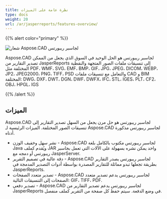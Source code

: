 ```yaml
---
title: نظرة عامة على الميزات
type: docs
weight: 20
url: /ar/jasperreports/features-overview/
---
```


{{% alert color="primary" %}}

![شعار Aspose.CAD لجاسبر ريبورتس](/_assets/home_3.png)

Aspose.CAD لجاسبر ريبورتس هو الحل الوحيد في السوق الذي يجعل من الممكن تصدير التقارير من JasperReports إلى تنسيقات ملفات الصور المتجهة والنقطية المختلفة مثل PDF، WMF، SVG، EMF، BMP، GIF، JPG، JPEG، DICOM، WEBP، JP2، JPEG2000، PNG، TIFF، PSD والتعامل مع تنسيقات ملفات CAD و BIM المختلفة: DWG، DXF، DWT، DGN، DWF، DWFX، IFC، STL، IGES، PLT، CF2، OBJ، HPGL، IGS

{{% /alert %}}

## الميزات

Aspose.CAD لجاسبر ريبورتس هو حل مرن يجعل من السهل تصدير التقارير إلى تنسيقات الصور المختلفة. الميزات الرئيسية لـ Aspose.CAD لجاسبر ريبورتس مذكورة أدناه.

- نشر سهل وخفيف الوزن - Aspose.CAD لجاسبر ريبورتس مكتوب بالكامل بلغة Java ويُقدم كملف JAR واحد يمكن نشره بسهولة على الآلات التي تعمل بجاسبر ريبورتس أو دمجه مع JasperServer.
- دقة عالية في تصميم التقرير - Aspose.CAD لجاسبر ريبورتس يصدر التقارير بطريقة تجعلها تبدو مماثلة للتقارير المصدرة بواسطة أدوات التصدير المدمجة في JasperReports.
- تصدير متعدد الصفحات -  Aspose.CAD لجاسبر ريبورتس يدعم تصدير متعدد الصفحات إلى التنسيقات التالية:  GIF، TIFF، PDF.
- تصدير دفعي - Aspose.CAD لجاسبر ريبورتس يدعم تصدير التقارير من JasperReports في وضع الدفعة. سيتم حفظ كل صفحة من التقرير كملف منفصل.